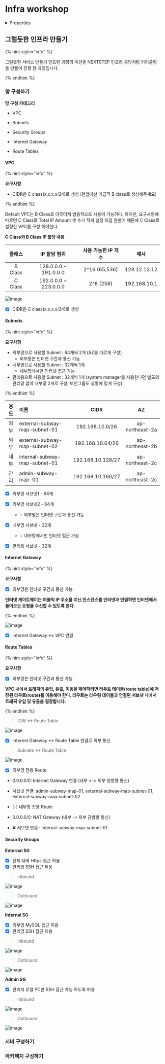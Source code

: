 # Infra workshop

<details>

<summary>Properties</summary>

:pencil:2024.09.21

:page_facing_up: [그럴듯한 서비스 만들기](https://www.inflearn.com/course/%EC%9D%B8%ED%94%84%EB%9D%BC-%EA%B3%B5%EB%B0%A9-%EC%84%9C%EB%B9%84%EC%8A%A4-%EB%A7%8C%EB%93%A4%EA%B8%B0)

:paperclip: 지하철 노선도 미션 진행 1주차

**1주차 커리큘럼**

<details>

<summary>1. 망 구성하기</summary>

### VPC 생성

- [ ]  CIDR은 C class(x.x.x.x/24)로 생성 (현업에선 가급적 B class로 생성해주세요)

### Subnet 생성

- [ ]  외부망으로 사용할 Subnet : 64개씩 2개 (AZ를 다르게 구성)
    - 외부망은 인터넷 구간과 통신 가능
- [ ]  내부망으로 사용할 Subnet : 32개씩 1개
    - 내부망에서만 인터넷 접근 가능
- [ ]  관리용으로 사용할 Subnet : 32개씩 1개 
(system manager를 사용한다면 별도의 관리망 없이 내부망 2개로 구성, 보안그룹도 상황에 맞게 구성)

### Security Group 설정

- 외부망
    - [ ]  전체 대역 : 443 포트 오픈
    - [ ]  관리망 : 22번 포트 오픈
- 내부망
    - [ ]  외부망 : 3306 포트 오픈
    - [ ]  관리망 : 22번 포트 오픈
- 관리망
    - [ ]  자신의 로컬 PC 공인 IP : 22번 포트 오픈

</details>

<details>

<summary>2. 서버 구성하기</summary>

- [ ]  외부망에 reverse proxy, WAS 용도의 EC2 생성
- [ ]  내부망에 DB 용도의 EC2 생성
- [ ]  관리망에 베스쳔 서버용도의 EC2 생성 혹은 system manager 활용
    - [ ]  (EC2를 생성했다면) 베스쳔 서버에 Session Timeout 600s 설정
    - [ ]  (EC2를 생성했다면) 베스쳔 서버에 Command 감사로그 설정
- [ ]  외부망에 웹 애플리케이션을 배포
- [ ]  DNS 구성

</details>

<details>

<summary>3. 아키텍처 구성하기</summary>

### 운영 환경 구성하기

- [ ]  웹 애플리케이션 앞단에 Reverse Proxy 구성하기
- [ ]  Reverse Proxy에 TLS 설정하기
- [ ]  운영 데이터베이스 구성하기
- [ ]  배포 스크립트 작성하기

### 개발 프로세스를 위해 배포 환경 구성하기

- [ ]  JUnit : h2, Local : docker(mysql), Prod : 운영 DB를 사용하도록 설정

</details>

</details>


## 그럴듯한 인프라 만들기

{% hint style="info" %}

그럴듯한 서비스 만들기 인프런 과정의 미션을 NEXTSTEP 인프라 공방처럼 커리큘럼을 만들어 진행 한 과정입니다.

{% endhint %}

### 망 구성하기

**망 구성 카테고리**

- VPC

- Subnets

- Security Groups

- Internet Gateway

- Route Tables


#### VPC

{% hint style="info" %}

**요구사항**

- CIDR은 C class(x.x.x.x/24)로 생성 (현업에선 가급적 B class로 생성해주세요)

{% endhint %}

Default VPC는 B Class로 이루어져 범용적으로 사용이 가능하다. 하지만, 요구사항에 따르면 C Class로 Total IP Amount 갯 수가 적게 설정 하길 원한기 때문에 C Class로 설정한 VPC를 구성 해야한다.

**C Class와 B Class IP 할당 내용**

|클래스|IP 할당 범위|사용 가능한 IP 개 수|예시|
|:---:|:---:|:---:|:---:|
|B Class|128.0.0.0 ~ 191.0.0.0|2^16 (65,536)|128.12.12.12|
|C Class|192.0.0.0 ~ 223.0.0.0|2^8 (256)|192.168.10.1|

![image](../.gitbook/assets/create_vpc.png)

- [x] CIDR은 C class(x.x.x.x/24)로 생성

#### Subnets

{% hint style="info" %}

**요구사항**

- 외부망으로 사용할 Subnet : 64개씩 2개 (AZ를 다르게 구성)
    - 외부망은 인터넷 구간과 통신 가능
- 내부망으로 사용할 Subnet : 32개씩 1개
    - 내부망에서만 인터넷 접근 가능
- 관리용으로 사용할 Subnet : 32개씩 1개 
(system manager를 사용한다면 별도의 관리망 없이 내부망 2개로 구성, 보안그룹도 상황에 맞게 구성)

{% endhint %}

|용도|이름|CIDR|AZ|
|:---:|:---|:---:|:---:|
|외부|external-subway-map-subnet-01|192.168.10.0/26|ap-northeast-2a|
|외부|external-subway-map-subnet-02|192.168.10.64/26|ap-northeast-2b|
|내부|internal-subway-map-subnet-01|192.168.10.128/27|ap-northeast-2c|
|관리|admin-subway-map-01|192.168.10.160/27|ap-northeast-2c|

- [x] 외부망 서브넷1 - 64개
- [x] 외부망 서브넷2 - 64개
    - 💡 외부망은 인터넷 구간과 통신 가능
- [x] 내부망 서브넷 - 32개
    - 💡 내부망에서만 인터넷 접근 가능
- [x] 관리용 서브넷 - 32개


#### Internet Gateway

{% hint style="info" %}

**요구사항**

- [x] 외부망은 인터넷 구간과 통신 가능

**인터넷 게이트웨이는 퍼블릭 IP 주소를 지닌 인스턴스를 인터넷과 연결하면 인터넷에서 들어오는 요청을 수신할 수 있도록 한다.**

{% endhint %}


![image](../.gitbook/assets/subway_map_igw.png)

- [x] Internet Gateway <-> VPC 연결


#### Route Tables

{% hint style="info" %}

**요구사항**

- [x] 외부망은 인터넷 구간과 통신 가능

**VPC 내에서 트래픽의 유입, 유출, 이동을 제어하려면 라우트 테이블(route table)에 저장된 라우트(route)를 이용해야 한다. 라우트는 라우팅 테이블과 연결된 서브넷 내에서 트래픽 유입 및 유출을 결정합니다.**

{% endhint %}

> IGW <-> Route Table

![image](../.gitbook/assets/subway_map_rt_igw.png)

- [x] Internet Gateway <-> Route Table 연결로 외부 통신


> Subnets <-> Route Table

![image](../.gitbook/assets/subway_map_rt_sb.png)

- [x] 외부망 전용 Route
- 0.0.0.0/0: Internet Gateway 연결 (내부 <-> 외부 양방향 통신)
- 서브넷 연결: admin-subway-map-01, external-subway-map-subnet-01, external-subway-map-subnet-02

- [-] 내부망 전용 Route
- 0.0.0.0/0: NAT Gateway (내부 -> 외부 단방향 통신)
- ❌ 서브넷 연결 : internal-subway-map-subnet-01

#### Security Groups

**External SG**

- [x] 전체 대역 Https 접근 허용
- [x] 관리망 SSH 접근 허용

> Inbound

![image](../.gitbook/assets/external_sg_inbound.png)

> Outbound

![image](../.gitbook/assets/external_sg_outbound.png)


**Internal SG**

- [x] 외부망 MySQL 접근 허용
- [x] 관리망 SSH 접근 허용

> Inbound

![image](../.gitbook/assets/internal_sg_inbound.png)


> Outbound

![image](../.gitbook/assets/internal_sg_outbound.png)


**Admin SG**

- [x] 관리자 로컬 PC만 SSH 접근 가능 하도록 허용

> Inbound

![image](../.gitbook/assets/admin_sg_inbound.png)


> Outbound

![image](../.gitbook/assets/admin_sg_outbound.png)


### 서버 구성하기


### 아키텍처 구성하기
